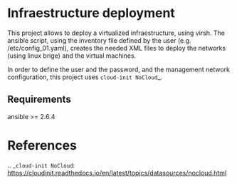 Infraestructure deployment
==========================
This project allows to deploy a virtualized infraestructure, using virsh. The
ansible script, using the inventory file defined by the user (e.g.
/etc/config_01.yaml), creates the needed XML files to deploy the networks (using
linux brige) and the virtual machines.

In order to define the user and the password, and the management network
configuration, this project uses `cloud-init NoCloud`_.


Requirements
------------
ansible >= 2.6.4


References
==========
.. _`cloud-init NoCloud`: https://cloudinit.readthedocs.io/en/latest/topics/datasources/nocloud.html
